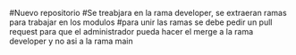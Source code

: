 #Nuevo repositorio
#Se treabjara en la rama developer, se extraeran ramas para trabajar en los modulos
#para unir las ramas se debe pedir un pull request para que el administrador pueda hacer el merge a la rama developer y no asi a la rama main